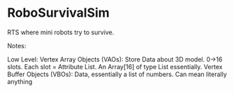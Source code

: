 # RoboSurvivalSim
RTS where mini robots try to survive.

Notes:


Low Level:
Vertex Array Objects (VAOs): Store Data about 3D model. 0->16 slots. Each slot = Attribute List.
                          An Array[16] of type List<VBO> essentially.
Vertex Buffer Objects (VBOs): Data, essentially a list of numbers. Can mean literally anything


